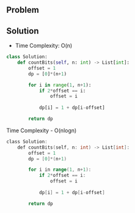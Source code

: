 Problem
-------


Solution
--------
- Time Complexity: O(n)

```python
class Solution:
    def countBits(self, n: int) -> List[int]:
        offset = 1
        dp = [0]*(n+1)

        for i in range(1, n+1):
            if 2*offset == i:
                offset = i
            
            dp[i] = 1 + dp[i-offset]

        return dp
```

Time Complexity - O(nlogn)

```go
class Solution:
    def countBits(self, n: int) -> List[int]:
        offset = 1
        dp = [0]*(n+1)

        for i in range(1, n+1):
            if 2*offset == i:
                offset = i
            
            dp[i] = 1 + dp[i-offset]

        return dp
```